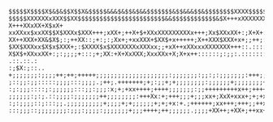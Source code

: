 ```
$$$$$X$$$$X$&$&$$X$$X&$$$$$&&&$&$$&$&&$$$$$$$&$$&&&$$&$$$$$$$$XXXX$$$$$$$$X$XXXXXXX.X$XXXXXXXXxxXX+X+xX
$$$$$XXXXXXxXXX$$XX$$$$$$$$$$$$$$$$$$$$$$$$&&$$$$$$$$$$$$&$X+++xXXXXXXXXXXXXXx++x++XXX+xXXXXXX+x;+++X;+
X+++XXxXX+X$xX+ xxXXxx$xxXX$$X$XXXx$XXX+++;xXX+;++X+$+XXxXXXXXXXXXx+++;Xx$XXxXX+:;X+X+:$++:+XxXX;+:xx+:
XX++XXX+XX&$X$;:;++XX::;+:;:;Xx+;+xxXXX+$XX$+x+++++;X++XXX$XXX+x+;;++;:::::::::::XX$XxXX$XXXX::;:;XXXXX
$XX$XXXxx$X$x$XXX+;:$XXXX$x$XXXXXXXxXXXxx;;+xX++xXXxxxXXXXXXX+++::.:::::::::;::::::::::::.:+++:x;x;:X::
X$X$+XXxxXX+:;:;;;;+:::;+;XX:+X+XxXXX;XxxXXx+X;X+x++::::::;:;;:.:::::::::;;;;;;:;;::.::::::::: .::.::.:
:;$X:;::.. +;;;;;;;:;;;;++;++;+++++;;;;;;;;;;;;;;;;;;;;:;;;;;;;:;;:;:;;;;;;;:+++;;;;;;.;:;:::;;;;::::::
;::;;:;;:::::;;;;:::;;;;.;++;.+++++++;+;:;;+;+;;;;;;;;:;;;;;;+;;;;;;;;++++;+;;++++;;+;;:;;;;;:;:;;;;;:;
:;:;;;::::;:;;;;;;:::;;:;;;:x;+;+xx++++;++++;;;;;;;:;;+++++++++x++;+++++;++;;++;;;;;;;;;;;;;;;;;;;;;;;;
;;;;;;:;:;.::;;;;:;;;;;;;++;;;;;;;;:+++Xx:+;+++;;;+;;;xx+;XxX+xxx+;+;+xx++++++;;;;;;+;;;+;;;;;;+++++;++
:;:;;;;::;:::;;.;;;;;;;;;;+;;;;+;+;;;;;;+;+;+x:+.;++++++;xx+++;+++;;++xX++++x+++;++;;+++xx+++++++++++++
:::;;;::;;;;;;;;:;;;:;;;;:;;;;;;;+;;;++++;++;;;;;;.;;;;+XX++;+XX+;++xx+xx++++Xxxxx+x+++X+x+x+xXxxxxxxx+
```

<!--
**federicoVisi/federicoVisi** is a ✨ _special_ ✨ repository because its `README.md` (this file) appears on your GitHub profile.

Here are some ideas to get you started:

- 🔭 I’m currently working on ...
- 🌱 I’m currently learning ...
- 👯 I’m looking to collaborate on ...
- 🤔 I’m looking for help with ...
- 💬 Ask me about ...
- 📫 How to reach me: ...
- 😄 Pronouns: ...
- ⚡ Fun fact: ...
-->
